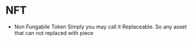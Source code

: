 # NFT
- Non Fungabile Token
Simply you may call it Replaceable. So any asset that can not replaced with piece 
